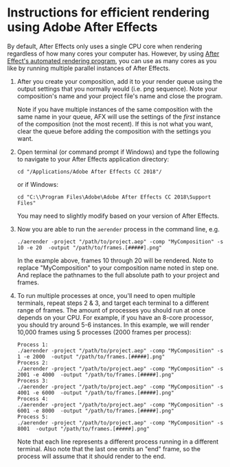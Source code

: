 # Instructions for efficient rendering using Adobe After Effects

By default, After Effects only uses a single CPU core when rendering regardless of how many cores your computer has. However, by using [After Effect's automated rendering program](https://helpx.adobe.com/after-effects/using/automated-rendering-network-rendering.html), you can use as many cores as you like by running multiple parallel instances of After Effects.

1. After you create your composition, add it to your render queue using the output settings that you normally would (i.e. png sequence). Note your composition's name and your project file's name and close the program.

   Note if you have multiple instances of the same composition with the same name in your queue, AFX will use the settings of the _first_ instance of the composition (not the most recent).  If this is not what you want, clear the queue before adding the composition with the settings you want.

2. Open terminal (or command prompt if Windows) and type the following to navigate to your After Effects application directory:

   ```
   cd "/Applications/Adobe After Effects CC 2018"/
   ```
   
   or if Windows:
   
   ```
   cd "C:\\Program Files\Adobe\Adobe After Effects CC 2018\Support Files"
   ```
   
   You may need to slightly modify based on your version of After Effects.
   
3. Now you are able to run the `aerender` process in the command line, e.g.

   ```
   ./aerender -project "/path/to/project.aep" -comp "MyComposition" -s 10 -e 20  -output "/path/to/frames.[#####].png"
   ```
   
   In the example above, frames 10 through 20 will be rendered.  Note to replace "MyComposition" to your composition name noted in step one.  And replace the pathnames to the full absolute path to your project and frames. 
   
4. To run multiple processes at once, you'll need to open multiple terminals, repeat steps 2 & 3, and target each terminal to a different range of frames. The amount of processes you should run at once depends on your CPU.  For example, if you have an 8-core processor, you should try around 5-6 instances.  In this example, we will render 10,000 frames using 5 processes (2000 frames per process):

   ```
   Process 1:
   ./aerender -project "/path/to/project.aep" -comp "MyComposition" -s 1 -e 2000  -output "/path/to/frames.[#####].png"
   Process 2:
   ./aerender -project "/path/to/project.aep" -comp "MyComposition" -s 2001 -e 4000  -output "/path/to/frames.[#####].png"
   Process 3:
   ./aerender -project "/path/to/project.aep" -comp "MyComposition" -s 4001 -e 6000  -output "/path/to/frames.[#####].png"
   Process 4:
   ./aerender -project "/path/to/project.aep" -comp "MyComposition" -s 6001 -e 8000  -output "/path/to/frames.[#####].png"
   Process 5:
   ./aerender -project "/path/to/project.aep" -comp "MyComposition" -s 8001  -output "/path/to/frames.[#####].png"
   ```
   
   Note that each line represents a different process running in a different terminal.  Also note that the last one omits an "end" frame, so the process will assume that it should render to the end.
